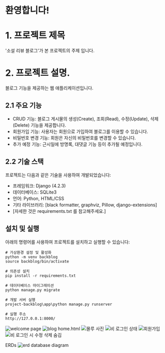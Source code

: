 # 환영합니다!

# 1. 프로젝트 제목
'소설 리뷰 블로그'가 본 프로젝트의 주제 입니다.

# 2. 프로젝트 설명.
블로그 기능을 제공하는 웹 애플리케이션입니다.

## 2.1 주요 기능

- CRUD 기능: 블로그 게시물의 생성(Create), 조회(Read), 수정(Update), 삭제(Delete) 기능을 제공합니다.
- 회원가입 기능: 사용자는 회원으로 가입하여 블로그를 이용할 수 있습니다.
- 비밀번호 변경 기능: 회원은 자신의 비밀번호를 변경할 수 있습니다.
- 추가 예정 기능: 근시일에 방명록, 대댓글 기능 등이 추가될 예정입니다.

## 2.2 기술 스택

프로젝트는 다음과 같은 기술을 사용하여 개발되었습니다:

- 프레임워크: Django (4.2.3)
- 데이터베이스: SQLite3
- 언어: Python, HTML/CSS
- 기타 라이브러리: [black formatter, graphviz, Pillow, django-extensions]
- [자세한 것은 requirements.txt 를 참고해주세요.]
## 설치 및 실행

아래의 명령어를 사용하여 프로젝트를 설치하고 실행할 수 있습니다:

```windows powershell 기준
# 가상환경 설정 및 활성화
python -m venv backblog
source backblog/bin/activate

# 의존성 설치
pip install -r requirements.txt

# 데이터베이스 마이그레이션
python manage.py migrate

# 개발 서버 실행
project-backblog\app\python manage.py runserver

# 실행 주소
http://127.0.0.1:8000/
```

![welcome page](app/a.png)
![blog home.html](app/b.png)
![몰루 사진](app/c.png)
![비 로그인 상태](app/d.png)
![회원가입](app/e.png)
![비 로그인 시 수정 삭제 숨김](app/f.png)

ERDs
![erd database diagram](app/erd_graphviz.png)